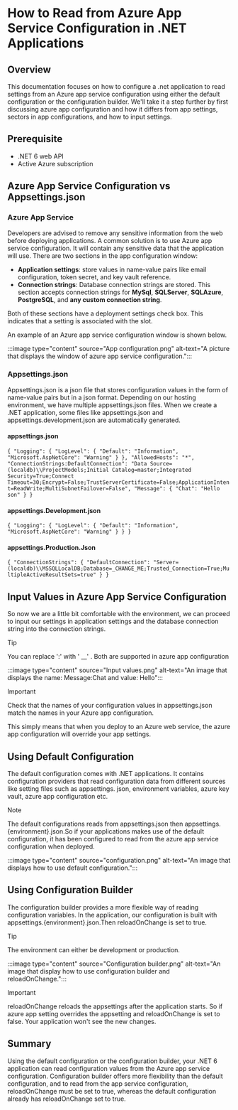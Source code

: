 # **How to Read from Azure App Service Configuration in .NET Applications**

## Overview

This documentation focuses on how to configure a .net application to read settings from an Azure app service configuration using either the default configuration or the configuration builder. We'll take it a step further by first discussing azure app configuration and how it differs from app settings, sectors in app configurations, and how to input settings.

## Prerequisite

- .NET 6 web API
- Active Azure subscription

## Azure App Service Configuration vs Appsettings.json

### Azure App Service

Developers are advised to remove any sensitive information from the web before deploying applications. A common solution is to use Azure app service configuration. It will contain any sensitive data that the application will use.
There are two sections in the app configuration window:

- **Application settings**: store values in name-value pairs like email configuration, token secret, and key vault reference.
- **Connection strings**: Database connection strings are stored. This section accepts connection strings for **MySql**, **SQLServer**, **SQLAzure**, **PostgreSQL**, and **any custom connection string**.

Both of these sections have a deployment settings check box. This indicates that a setting is associated with the slot.

An example of an Azure app service configuration window is shown below.

:::image type="content" source="App configuration.png" alt-text="A picture that displays the window of azure app service configuration.":::

### Appsettings.json

Appsettings.json is a json file that stores configuration values in the form of name-value pairs but in a json format.
Depending on our hosting environment, we have multiple appsettings.json files. When we create a .NET application, some files like appsettings.json and appsettings.development.json are automatically generated.

#### appsettings.json

`{
  "Logging": {
    "LogLevel": {
      "Default": "Information",
      "Microsoft.AspNetCore": "Warning"
    }
  },
  "AllowedHosts": "*",
  "ConnectionStrings:DefaultConnection": "Data Source=(localdb)\\ProjectModels;Initial Catalog=master;Integrated Security=True;Connect Timeout=30;Encrypt=False;TrustServerCertificate=False;ApplicationIntent=ReadWrite;MultiSubnetFailover=False",
  "Message": {
    "Chat": "Hello son"
  }
}`

#### appsettings.Development.json

`{
  "Logging": {
    "LogLevel": {
      "Default": "Information",
      "Microsoft.AspNetCore": "Warning"
    }
  }
}`

#### appsettings.Production.Json

`{
  "ConnectionStrings": {
    "DefaultConnection": "Server=(localdb)\\MSSQLLocalDB;Database=_CHANGE_ME;Trusted_Connection=True;MultipleActiveResultSets=true"
  }
}`

## Input Values in Azure App Service Configuration

So now we are a little bit comfortable with the environment, we can proceed to input our settings in application settings and the database connection string into the connection strings.

> [!TIP]
> You can replace ':' with ' __' . Both are supported in azure app configuration

:::image type="content" source="Input values.png" alt-text="An image that displays the name: Message:Chat and value: Hello":::

> [!IMPORTANT]
> Check that the names of your configuration values in appsettings.json match the names in your Azure app configuration.

This simply means that when you deploy to an Azure web service, the azure app configuration will override your app settings.

## Using Default Configuration

The default configuration comes with .NET applications. It contains configuration providers that read configuration data from different sources like setting files such as appsettings. json, environment variables, azure key vault, azure app configuration etc.

> [!NOTE]
> The default configurations reads from appsettings.json then appsettings.{environment}.json.So if your applications makes use of the default configuration, it has been configured to read from the azure app service configuration when deployed.

:::image type="content" source="configuration.png" alt-text="An image that displays how to use default configuration.":::

## Using Configuration Builder

The configuration builder provides a more flexible way of reading configuration variables. In the application, our configuration is built with appsettings.{environment}.json.Then reloadOnChange is set to true.

> [!TIP]
> The environment can either be development or production.

:::image type="content" source="Configuration builder.png" alt-text="An image that display how to use configuration builder and reloadOnChange.":::

> [!IMPORTANT]
> reloadOnChange reloads the appsettings after the application starts. So if azure app setting overrides the appsetting and reloadOnChange is set to false. Your application won't see the new changes.

## Summary

Using the default configuration or the configuration builder, your .NET 6 application can read configuration values from the Azure app service configuration. Configuration builder offers more flexibility than the default configuration, and to read from the app service configuration, reloadOnChange must be set to true, whereas the default configuration already has reloadOnChange set to true.
